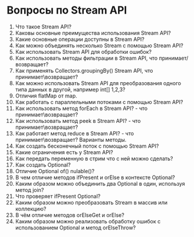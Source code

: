 # Вопросы по Stream API

1. Что такое Stream API?
2. Каковы основные преимущества использования Stream API?
3. Какие основные операции доступны в Stream API?
4. Как можно объединять несколько Stream с помощью Stream API?
5. Как использовать Stream API для обработки ошибок?
6. Как использовать методы фильтрации в Stream API, что принимает/возвращает?
7. Как применять Collectors.groupingBy() Stream API, что принимает\возвращает?
8. Как можно использовать Stream API для преобразования одного типа данных в другой, например int[] 1,2,3?
9. Отличия flatMap от map.
10. Как работать с параллельными потоками с помощью Stream API?
11. Как использовать метод forEach в Stream API? - что принимает\возвращает?
12. Как использовать метод peek в Stream API? - что принимает\возвращает?
13. Как работает метод reduce в Stream API? - что принимает\возвращает? Варианты методы.
14. Как создать бесконечный поток с помощью Stream API?
15. Какие ограничения есть у Stream API?
16. Как передать переменную в стрим что с ней можно сделать?
17. Как создать Optional?
18. Отличие Optional of() nulable()?
19. В чем отличие методов ifPresent и orElse в контексте Optional?
20. Каким образом можно объединить два Optional в один, используя метод join?
21. Что проверяет ifPresent Optional?
22. Каким образом можно преобразовать Stream в массив или коллекцию?
23. В чём отличие методов orElseGet и orElse?
24. Каким образом можно реализовать обработку ошибок с использованием Optional и метод orElseThrow?